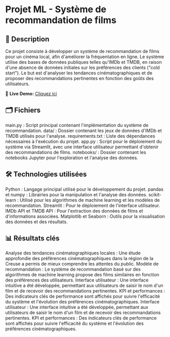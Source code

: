 # Projet ML - Système de recommandation de films

## 📜 Description
Ce projet consiste à développer un système de recommandation de films pour un cinéma local, afin d'améliorer la fréquentation en ligne. Le système utilise des bases de données publiques telles qu'IMDb et TMDB, en raison d'une absence de données initiales sur les préférences des clients ("cold start"). Le but est d'analyser les tendances cinématographiques et de proposer des recommandations pertinentes en fonction des goûts des utilisateurs.

🚀 **Live Demo:** [Cliquez ici]([https://mimio91-streamlit-movie-recommendation.streamlit.app/](https://app-movie-recommendation-fcnq7fa4kixrswrsxcihpo.streamlit.app/)) 

## 🗂️ Fichiers
main.py : Script principal contenant l'implémentation du système de recommandation.
data/ : Dossier contenant les jeux de données d'IMDb et TMDB utilisés pour l'analyse.
requirements.txt : Liste des dépendances nécessaires à l'exécution du projet.
app.py : Script pour le déploiement du système via Streamlit, avec une interface utilisateur permettant d'obtenir des recommandations de films.
notebooks/ : Dossier contenant les notebooks Jupyter pour l'exploration et l'analyse des données.

## 🛠️ Technologies utilisées
Python : Langage principal utilisé pour le développement du projet.
pandas et numpy : Librairies pour la manipulation et l'analyse des données.
scikit-learn : Utilisé pour les algorithmes de machine learning et les modèles de recommandation.
Streamlit : Pour le déploiement de l'interface utilisateur.
IMDb API et TMDB API : Pour l'extraction des données de films et d'informations associées.
Matplotlib et Seaborn : Outils pour la visualisation des données et des résultats.

## 📊 Résultats clés
Analyse des tendances cinématographiques locales : Une étude approfondie des préférences cinématographiques dans la région de la Creuse a permis de mieux comprendre les attentes du public.
Modèle de recommandation : Le système de recommandation basé sur des algorithmes de machine learning propose des films similaires en fonction des préférences des utilisateurs.
Interface utilisateur : Une interface intuitive a été développée, permettant aux utilisateurs de saisir le nom d'un film et de recevoir des recommandations pertinentes.
KPI et performances : Des indicateurs clés de performance sont affichés pour suivre l'efficacité du système et l'évolution des préférences cinématographiques.
Interface utilisateur : Une interface intuitive a été développée, permettant aux utilisateurs de saisir le nom d'un film et de recevoir des recommandations pertinentes.
KPI et performances : Des indicateurs clés de performance sont affichés pour suivre l'efficacité du système et l'évolution des préférences cinématographiques.
